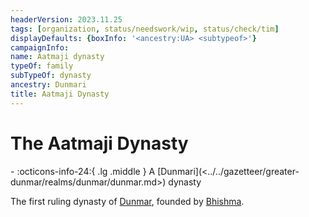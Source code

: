 ```yaml
---
headerVersion: 2023.11.25
tags: [organization, status/needswork/wip, status/check/tim]
displayDefaults: {boxInfo: '<ancestry:UA> <subtypeof>'}
campaignInfo:
name: Aatmaji dynasty
typeOf: family
subTypeOf: dynasty
ancestry: Dunmari
title: Aatmaji Dynasty
---
```

# The Aatmaji Dynasty
<div class="grid cards ext-narrow-margin ext-one-column" markdown>
-
   :octicons-info-24:{ .lg .middle } A [Dunmari](<../../gazetteer/greater-dunmar/realms/dunmar/dunmar.md>) dynasty  
</div>


The first ruling dynasty of [Dunmar](<../../gazetteer/greater-dunmar/realms/dunmar/dunmar.md>), founded by [Bhishma](<../../cosmology/gods/incorporeal-gods/dunmari-pantheon/bhishma.md>). 



